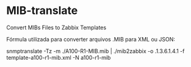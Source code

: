 # MIB-translate
Convert MIBs Files to Zabbix Templates

Fórmula utilizada para converter arquivos .MIB para XML ou JSON:

snmptranslate -Tz -m ./A100-R1-MIB.mib | ./mib2zabbix -o .1.3.6.1.4.1 -f template-a100-r1-mib.xml -N a100-r1-mib
